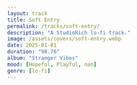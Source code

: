 ```yaml
---
layout: track
title: Soft Entry
permalink: /tracks/soft-entry/
description: "A StudioRich lo-fi track."
image: /assets/covers/soft-entry.webp
date: 2025-01-01
duration: "98.76"
album: "Stranger Vibes"
mood: [Hopeful, Playful, nan]
genre: [lo-fi]
---
```

